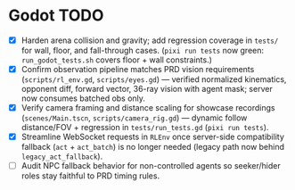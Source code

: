 # Godot TODO

- [x] Harden arena collision and gravity; add regression coverage in `tests/` for wall, floor, and fall-through cases. (`pixi run tests` now green: `run_godot_tests.sh` covers floor + wall constraints.)
- [x] Confirm observation pipeline matches PRD vision requirements (`scripts/rl_env.gd`, `scripts/eyes.gd`) — verified normalized kinematics, opponent diff, forward vector, 36-ray vision with agent mask; server now consumes batched obs only.
- [x] Verify camera framing and distance scaling for showcase recordings (`scenes/Main.tscn`, `scripts/camera_rig.gd`) — dynamic follow distance/FOV + regression in `tests/run_tests.gd` (`pixi run tests`).
- [x] Streamline WebSocket requests in `RLEnv` once server-side compatibility fallback (`act` + `act_batch`) is no longer needed (legacy path now behind `legacy_act_fallback`).
- [ ] Audit NPC fallback behavior for non-controlled agents so seeker/hider roles stay faithful to PRD timing rules.
